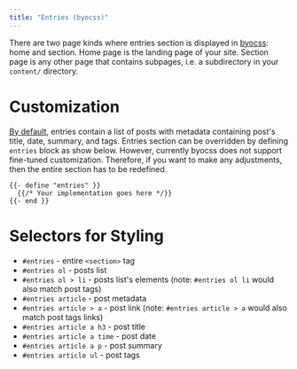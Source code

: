 ```yaml
---
title: "Entries (byocss)"
---
```


There are two page kinds where entries section is displayed in [byocss](https://sr.ht/~tymek/byocss): home and section.
Home page is the landing page of your site.
Section page is any other page that contains subpages, i.e. a subdirectory in your `content/` directory.

# Customization
[By default][0], entries contain a list of posts with metadata containing post's title, date, summary, and tags.
Entries section can be overridden by defining `entries` block as show below.
However, currently byocss does not support fine-tuned customization.
Therefore, if you want to make any adjustments, then the entire section has to be redefined.

[0]: https://git.sr.ht/~tymek/byocss/tree/f4ee6132f1b87420211bbea1efd5fbde1f4606e7/item/layouts/_default/baseof.html#L31-50

```
{{- define "entries" }}
  {{/* Your implementation goes here */}}
{{- end }}
```

# Selectors for Styling
- `#entries` - entire `<section>` tag
- `#entries ol` - posts list
- `#entries ol > li` - posts list's elements (note: `#entries ol li` would also match post tags)
- `#entries article` - post metadata
- `#entries article > a` - post link (note: `#entries article > a` would also match post tags links)
- `#entries article a h3` - post title
- `#entries article a time` - post date
- `#entries article a p` - post summary
- `#entries article ul` - post tags
